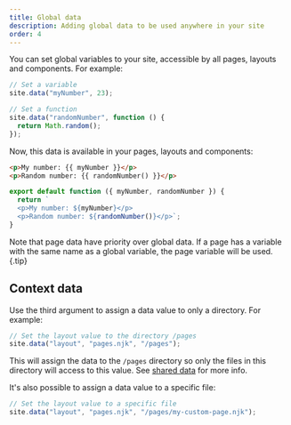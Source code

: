 ```yaml
---
title: Global data
description: Adding global data to be used anywhere in your site
order: 4
---
```


You can set global variables to your site, accessible by all pages, layouts and
components. For example:

```js
// Set a variable
site.data("myNumber", 23);

// Set a function
site.data("randomNumber", function () {
  return Math.random();
});
```

Now, this data is available in your pages, layouts and components:

<lume-code>

```html { title="Nunjucks" }
<p>My number: {{ myNumber }}</p>
<p>Random number: {{ randomNumber() }}</p>
```

```js { title="JavaScript" }
export default function ({ myNumber, randomNumber }) {
  return `
  <p>My number: ${myNumber}</p>
  <p>Random number: ${randomNumber()}</p>`;
}
```

</lume-code>

Note that page data have priority over global data. If a page has a variable
with the same name as a global variable, the page variable will be used. {.tip}

## Context data

Use the third argument to assign a data value to only a directory. For example:

```js
// Set the layout value to the directory /pages
site.data("layout", "pages.njk", "/pages");
```

This will assign the data to the `/pages` directory so only the files in this
directory will access to this value. See
[shared data](../creating-pages/shared-data.md) for more info.

It's also possible to assign a data value to a specific file:

```js
// Set the layout value to a specific file
site.data("layout", "pages.njk", "/pages/my-custom-page.njk");
```
